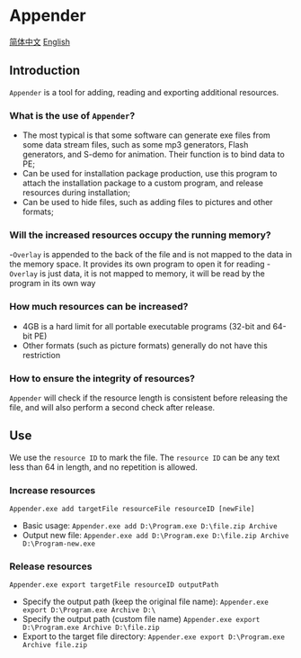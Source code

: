 # Appender

[简体中文](README.zh.md) [English](README.md)

## Introduction

`Appender` is a tool for adding, reading and exporting additional resources.

### What is the use of `Appender`?

- The most typical is that some software can generate exe files from some data stream files, such as some mp3 generators, Flash generators, and S-demo for animation. Their function is to bind data to PE;
- Can be used for installation package production, use this program to attach the installation package to a custom program, and release resources during installation;
- Can be used to hide files, such as adding files to pictures and other formats;

### Will the increased resources occupy the running memory?

-`Overlay` is appended to the back of the file and is not mapped to the data in the memory space. It provides its own program to open it for reading -`Overlay` is just data, it is not mapped to memory, it will be read by the program in its own way

### How much resources can be increased?

- 4GB is a hard limit for all portable executable programs (32-bit and 64-bit PE)
- Other formats (such as picture formats) generally do not have this restriction

### How to ensure the integrity of resources?

`Appender` will check if the resource length is consistent before releasing the file, and will also perform a second check after release.

## Use

We use the `resource ID` to mark the file. The `resource ID` can be any text less than 64 in length, and no repetition is allowed.

### Increase resources

`Appender.exe add targetFile resourceFile resourceID [newFile]`

- Basic usage: `Appender.exe add D:\Program.exe D:\file.zip Archive`
- Output new file: `Appender.exe add D:\Program.exe D:\file.zip Archive D:\Program-new.exe`

### Release resources

`Appender.exe export targetFile resourceID outputPath`

- Specify the output path (keep the original file name): `Appender.exe export D:\Program.exe Archive D:\`
- Specify the output path (custom file name) `Appender.exe export D:\Program.exe Archive D:\file.zip`
- Export to the target file directory: `Appender.exe export D:\Program.exe Archive file.zip`
